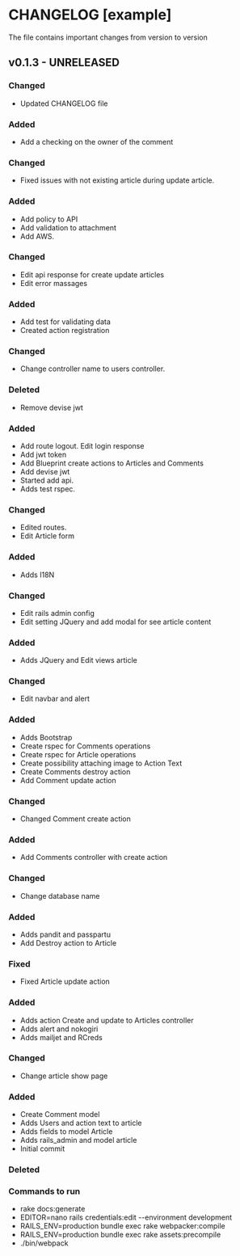 # CHANGELOG [example]

The file contains important changes from version to version

## v0.1.3 - UNRELEASED

### Changed

* Updated CHANGELOG file 

### Added

* Add a checking on the owner of the comment

### Changed

* Fixed issues with not existing article during update article.

### Added

* Add policy to API
* Add validation to attachment
* Add AWS.

### Changed

* Edit api response for create update articles
* Edit error massages

### Added

* Add test for validating data
* Created action registration

### Changed

* Change controller name to users controller.

### Deleted

* Remove devise jwt

### Added

* Add route logout. Edit login response
* Add jwt token
* Add Blueprint create actions to Articles and Comments
* Add devise jwt
* Started add api.
* Adds test rspec.

### Changed

* Edited routes.
* Edit Article form

### Added

* Adds I18N

### Changed

* Edit rails admin config
* Edit setting JQuery and add modal for see article content

### Added

* Adds JQuery and Edit views article

### Changed

* Edit navbar and alert

### Added

* Adds Bootstrap
* Create rspec for Comments operations
* Create rspec for Article operations
* Create possibility attaching image to Action Text
* Create Comments destroy action
* Add Comment update action

### Changed

* Changed Comment create action

### Added

* Add Comments controller with create action

### Changed

* Change database name

### Added

* Adds pandit and passpartu
* Add Destroy action to Article


### Fixed

* Fixed Article update action

### Added

* Adds action Create and update to Articles controller
* Adds alert and nokogiri
* Adds mailjet and RCreds

### Changed

* Change article show page

### Added

* Create Comment model
* Adds Users and action text to article
* Adds fields to model Article
* Adds rails_admin and model article
* Initial commit

### Deleted

### Commands to run

* rake docs:generate
* EDITOR=nano rails credentials:edit --environment development 
* RAILS_ENV=production bundle exec rake webpacker:compile
* RAILS_ENV=production bundle exec rake assets:precompile
* ./bin/webpack
